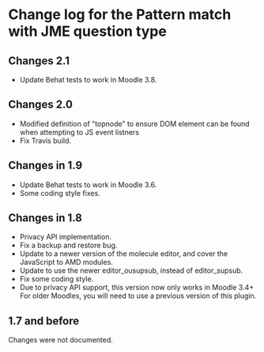 # Change log for the Pattern match with JME question type

## Changes 2.1

* Update Behat tests to work in Moodle 3.8.


## Changes 2.0

* Modified definition of "topnode" to ensure DOM element can be found when attempting to JS event listners
* Fix Travis build.

## Changes in 1.9

* Update Behat tests to work in Moodle 3.6.
* Some coding style fixes.


## Changes in 1.8

* Privacy API implementation.
* Fix a backup and restore bug.
* Update to a newer version of the molecule editor, and cover the JavaScript to AMD modules.
* Update to use the newer editor_ousupsub, instead of editor_supsub.
* Fix some coding style.
* Due to privacy API support, this version now only works in Moodle 3.4+
  For older Moodles, you will need to use a previous version of this plugin.


## 1.7 and before

Changes were not documented.
